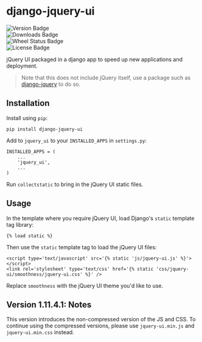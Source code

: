 django-jquery-ui
================

![Version Badge](https://pypip.in/v/django-jquery-ui/badge.png)  
![Downloads Badge](https://pypip.in/d/django-jquery-ui/badge.png)  
![Wheel Status Badge](https://pypip.in/wheel/django-jquery-ui/badge.png)  
![License Badge](https://pypip.in/license/django-jquery-ui/badge.png)  

jQuery UI packaged in a django app to speed up new applications and deployment.

> Note that this does not include jQuery itself, use a package such as [django-jquery](https://pypi.python.org/pypi/django-jquery/) to do so.

Installation
------------

Install using `pip`:

    pip install django-jquery-ui
    
Add to `jquery_ui` to your `INSTALLED_APPS` in `settings.py`:

    INSTALLED_APPS = (
        ...
        'jquery_ui',
        ...
    )
    
Run `collectstatic` to bring in the jQuery UI static files.
    
Usage
-----

In the template where you require jQuery UI, load Django's `static` template tag library:

    {% load static %}
    
Then use the `static` template tag to load the jQuery UI files:

    <script type='text/javascript' src='{% static 'js/jquery-ui.js' %}'></script>
    <link rel='stylesheet' type='text/css' href='{% static 'css/jquery-ui/smoothness/jquery-ui.css' %}' />
    
Replace `smoothness` with the jQuery UI theme you'd like to use.

Version 1.11.4.1: Notes
-----

This version introduces the non-compressed version of the JS and CSS. To continue using the compressed versions, please use `jquery-ui.min.js` and `jquery-ui.min.css` instead.
